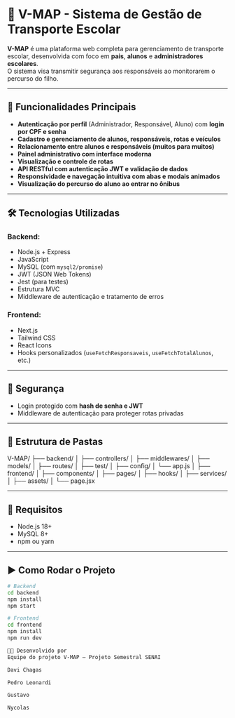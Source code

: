 # 🚌 V-MAP - Sistema de Gestão de Transporte Escolar

**V-MAP** é uma plataforma web completa para gerenciamento de transporte escolar, desenvolvida com foco em **pais**, **alunos** e **administradores escolares**.  
O sistema visa transmitir segurança aos responsáveis ao monitorarem o percurso do filho.

---

## 🚀 Funcionalidades Principais

- **Autenticação por perfil** (Administrador, Responsável, Aluno) com **login por CPF e senha**
- **Cadastro e gerenciamento de alunos, responsáveis, rotas e veículos**
- **Relacionamento entre alunos e responsáveis (muitos para muitos)**
- **Painel administrativo com interface moderna**
- **Visualização e controle de rotas**
- **API RESTful com autenticação JWT e validação de dados**
- **Responsividade e navegação intuitiva com abas e modais animados**
- **Visualização do percurso do aluno ao entrar no ônibus**

---

## 🛠️ Tecnologias Utilizadas

### Backend:
- Node.js + Express
- JavaScript
- MySQL (com `mysql2/promise`)
- JWT (JSON Web Tokens)
- Jest (para testes)
- Estrutura MVC
- Middleware de autenticação e tratamento de erros

### Frontend:
- Next.js
- Tailwind CSS
- React Icons
- Hooks personalizados (`useFetchResponsaveis`, `useFetchTotalAlunos`, etc.)

---

## 🔐 Segurança

- Login protegido com **hash de senha e JWT**
- Middleware de autenticação para proteger rotas privadas

---

## 📁 Estrutura de Pastas

V-MAP/
├── backend/
│ ├── controllers/
│ ├── middlewares/
│ ├── models/
│ ├── routes/
│ ├── test/
│ ├── config/
│ └── app.js
│
├── frontend/
│ ├── components/
│ ├── pages/
│ ├── hooks/
│ ├── services/
│ ├── assets/
│ └── page.jsx


---

## 📌 Requisitos

- Node.js 18+
- MySQL 8+
- npm ou yarn

---

## ▶️ Como Rodar o Projeto

```bash
# Backend
cd backend
npm install
npm start

# Frontend
cd frontend
npm install
npm run dev

👨‍💻 Desenvolvido por
Equipe do projeto V-MAP — Projeto Semestral SENAI

Davi Chagas

Pedro Leonardi

Gustavo

Nycolas
